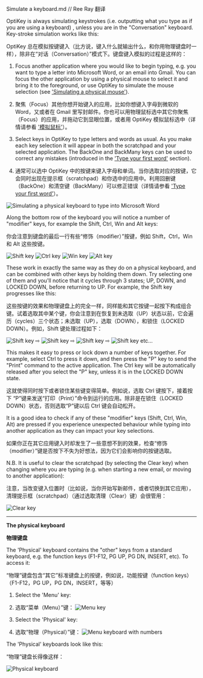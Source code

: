 Simulate a keyboard.md // Ree Ray 翻译

OptiKey is always simulating keystrokes (i.e. outputting what you type as if you are using a keyboard) , unless you are in the "Conversation" keyboard. Key-stroke simulation works like this:

OptiKey 总在模拟按键键入（比方说，键入什么就输出什么，和你用物理键盘时一样），除非在“对话（Conversation）”模式下。键盘键入模拟的过程是这样的：

1. Focus another application where you would like to begin typing, e.g. you want to type a letter into Microsoft Word, or an email into Gmail. You can focus the other application by using a physical mouse to select it and bring it to the foreground, or use OptiKey to simulate the mouse selection (see ['Simulating a physical mouse'](https://github.com/JuliusSweetland/OptiKey/wiki/User-Guide#simulate-a-physical-mouse)).

1.  聚焦（Focus）其他你想开始键入的应用，比如你想键入字母到微软的 Word，又或者在 Gmail 里写封邮件。你也可以用物理鼠标选中其它你聚焦（Focus）的应用，并拖动它到显眼位置，或者用 OptiKey 模拟鼠标选中（详情请参看 ['模拟鼠标'](https://github.com/jobbole/OptiKeyWiki-ZH/blob/master/%E6%A8%A1%E6%8B%9F%E9%BC%A0%E6%A0%87.md)）。

2. Select keys in OptiKey to type letters and words as usual. As you make each key selection it will appear in both the scratchpad and your selected application. The BackOne and BackMany keys can be used to correct any mistakes (introduced in the ['Type your first word'](https://github.com/JuliusSweetland/OptiKey/wiki/User-Guide#type-your-first-word) section).

2. 通常可以选中 OptiKey 中的按键来键入字母和单词。当你选取对应的按键，它会同时出现在提示框（scratchpad）和你选中的应用中。利用回删键（BackOne）和清空键（BackMany）可以修正错误（详情请参看 ['Type your first word'](https://github.com/jobbole/OptiKeyWiki-ZH/blob/master/Type%20your%20first%20word.md)）。

![Simulating a physical keyboard to type into Microsoft Word](https://github.com/JuliusSweetland/OptiKey/blob/gh-pages/images/Typing_Into_Word.png)

Along the bottom row of the keyboard you will notice a number of "modifier" keys, for example the Shift, Ctrl, Win and Alt keys:

你会注意到键盘的最后一行有些“修饰（modifier）”按键，例如 Shift，Ctrl，Win 和 Alt 这些按键。

![Shift key](https://github.com/JuliusSweetland/OptiKey/blob/gh-pages/images/Key_Shift_Up.png)
![Ctrl key](https://github.com/JuliusSweetland/OptiKey/blob/gh-pages/images/Key_Ctrl_Up.png)
![Win key](https://github.com/JuliusSweetland/OptiKey/blob/gh-pages/images/Key_Win_Up.png)
![Alt key](https://github.com/JuliusSweetland/OptiKey/blob/gh-pages/images/Key_Alt_Up.png)

These work in exactly the same way as they do on a physical keyboard, and can be combined with other keys by holding them down. Try selecting one of them and you'll notice that it cycles through 3 states; UP, DOWN, and LOCKED DOWN, before returning to UP. For example, the Shift key progresses like this:

这些按键的效果和物理键盘上的完全一样，同样能和其它按键一起按下构成组合键。试着选取其中某个键，你会注意到在恢复到未选取（UP）状态以前，它会遍历（cycles）三个状态；未选取（UP），选取（DOWN），和锁住（LOCKED DOWN）。例如，Shift  键处理过程如下：

![Shift key](https://github.com/JuliusSweetland/OptiKey/blob/gh-pages/images/Key_Shift_Up.png)
 ⇨ 
![Shift key](https://github.com/JuliusSweetland/OptiKey/blob/gh-pages/images/Key_Shift_Down.png)
 ⇨ 
![Shift key](https://github.com/JuliusSweetland/OptiKey/blob/gh-pages/images/Key_Shift_Locked_Down.png)
 ⇨ 
![Shift key](https://github.com/JuliusSweetland/OptiKey/blob/gh-pages/images/Key_Shift_Up.png)
etc...

This makes it easy to press or lock down a number of keys together. For example, select Ctrl to press it down, and then press the "P" key to send the "Print" command to the active application. The Ctrl key will be automatically released after you select the "P" key, unless it is in the LOCKED DOWN state.

这就使得同时按下或者锁住某些键变得简单。例如说，选取 Ctrl 键按下，接着按下 “P”键来发送“打印（Print）”命令到运行的应用。除非是在锁住（LOCKED DOWN）状态，否则选取“P”键以后 Ctrl 键会自动松开。

It is a good idea to check if any of these "modifier" keys (Shift, Ctrl, Win, Alt) are pressed if you experience unexpected behaviour while typing into another application as they can impact your key selections.

如果你正在其它应用键入时却发生了一些意想不到的效果，检查“修饰（modifier）”键是否按下不失为好想法，因为它们会影响你的按键选取。

N.B. It is useful to clear the scratchpad (by selecting the Clear key) when changing where you are typing (e.g. when starting a new email, or moving to another application):

注意，当改变键入位置时（比如说，当你开始写新邮件，或者切换到其它应用），清理提示框（scratchpad）（通过选取清理（Clear）键）会很管用：

![Clear key](https://github.com/JuliusSweetland/OptiKey/blob/gh-pages/images/Key_Clear_Up.png)

---

**The physical keyboard**

**物理键盘**

The 'Physical' keyboard contains the "other" keys from a standard keyboard, e.g. the function keys (F1-F12, PG UP, PG DN, INSERT, etc). To access it:

“物理”键盘包含“其它”标准键盘上的按键，例如说，功能按键（function keys）（F1-F12，PG UP，PG DN，INSERT，等等）

1. Select the 'Menu' key:

2. 选取“菜单（Menu）”键：
    ![Menu key](https://github.com/JuliusSweetland/OptiKey/blob/gh-pages/images/Key_Menu_Up.png)

3.  Select the 'Physical' key:

4.  选取“物理（Physical）”键： 
    ![Menu keyboard with numbers](https://github.com/JuliusSweetland/OptiKey/blob/gh-pages/images/Keyboard_Menu_Numbered.png)

The 'Physical' keyboards look like this:

“物理”键盘长得像这样：

![Physical keyboard](https://github.com/JuliusSweetland/OptiKey/blob/gh-pages/images/Keyboard_Physical.png)

